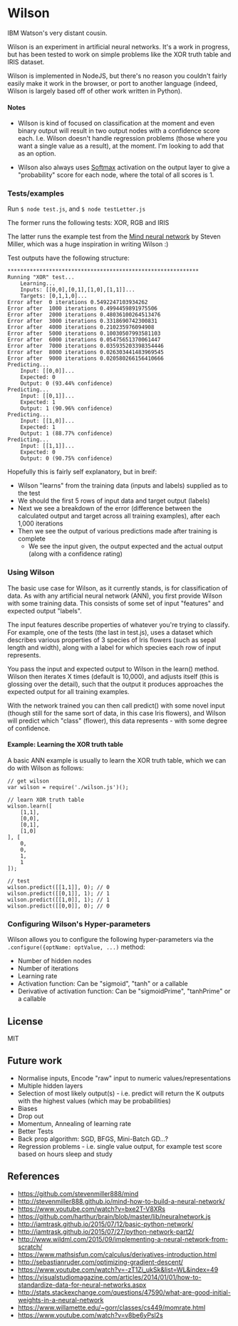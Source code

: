 # Wilson

IBM Watson's very distant cousin.

Wilson is an experiment in artificial neural networks. It's a work in progress, but has been tested to work on simple problems like the XOR truth table and IRIS dataset.

Wilson is implemented in NodeJS, but there's no reason you couldn't fairly easily make it work in the browser, or port to another language (indeed, Wilson is largely based off of other work written in Python).

#### Notes

- Wilson is kind of focused on classification at the moment and even binary output will result in two output nodes with a confidence score each. I.e. Wilson doesn't handle regression problems (those where you want a single value as a result), at the moment. I'm looking to add that as an option.

- Wilson also always uses [Softmax](https://en.wikipedia.org/wiki/Softmax_function) activation on the output layer to give a "probability" score for each node, where the total of all scores is 1.

### Tests/examples

Run ```$ node test.js```, and ```$ node testLetter.js```

The former runs the following tests: XOR, RGB and IRIS

The latter runs the example test from the [Mind neural network](https://github.com/stevenmiller888/mind) by Steven Miller, which was a huge inspiration in writing Wilson :)

Test outputs have the following structure:

```
************************************************************
Running "XOR" test...
    Learning...
    Inputs: [[0,0],[0,1],[1,0],[1,1]]...
    Targets: [0,1,1,0]...
Error after  0 iterations 0.5492247103934262
Error after  1000 iterations 0.4994459891975506
Error after  2000 iterations 0.48036100264513476
Error after  3000 iterations 0.3318690742300831
Error after  4000 iterations 0.210235976094908
Error after  5000 iterations 0.10030507993581103
Error after  6000 iterations 0.05475651370061447
Error after  7000 iterations 0.035935203398354446
Error after  8000 iterations 0.026303441483969545
Error after  9000 iterations 0.020580266156410666
Predicting...
    Input: [[0,0]]...
    Expected: 0
    Output: 0 (93.44% confidence)
Predicting...
    Input: [[0,1]]...
    Expected: 1
    Output: 1 (90.96% confidence)
Predicting...
    Input: [[1,0]]...
    Expected: 1
    Output: 1 (88.77% confidence)
Predicting...
    Input: [[1,1]]...
    Expected: 0
    Output: 0 (90.75% confidence)
```

Hopefully this is fairly self explanatory, but in breif:

- Wilson "learns" from the training data (inputs and labels) supplied as to the test
- We should the first 5 rows of input data and target output (labels)
- Next we see a breakdown of the error (difference between the calculated output and target across all training examples), after each 1,000 iterations
- Then we see the output of various predictions made after training is complete
  - We see the input given, the output expected and the actual output (along with a confidence rating)

### Using Wilson

The basic use case for Wilson, as it currently stands, is for classification of data. As with any artificial neural network (ANN), you first provide Wilson with some training data. This consists of some set of input "features" and expected output "labels".

The input features describe properties of whatever you're trying to classify. For example, one of the tests (the last in test.js), uses a dataset which describes various properties of 3 species of Iris flowers (such as sepal length and width), along with a label for which species each row of input represents.

You pass the input and expected output to Wilson in the learn() method. Wilson then iterates X times (default is 10,000), and adjusts itself (this is glossing over the detail), such that the output it produces approaches the expected output for all training examples.

With the network trained you can then call predict() with some novel input (though still for the same sort of data, in this case Iris flowers), and Wilson will predict which "class" (flower), this data represents - with some degree of confidence.

#### Example: Learning the XOR truth table

A basic ANN example is usually to learn the XOR truth table, which we can do with Wilson as follows:

```
// get wilson
var wilson = require('./wilson.js')();

// learn XOR truth table
wilson.learn([
    [1,1],
    [0,0],
    [0,1],
    [1,0]
], [
    0,
    0,
    1,
    1
]);

// test
wilson.predict([[1,1]], 0); // 0
wilson.predict([[0,1]], 1); // 1
wilson.predict([[1,0]], 1); // 1
wilson.predict([[0,0]], 0); // 0
```

### Configuring Wilson's Hyper-parameters

Wilson allows you to configure the following hyper-parameters via the ```.configure({optName: optValue, ...)``` method:

- Number of hidden nodes
- Number of iterations
- Learning rate
- Activation function: Can be "sigmoid", "tanh" or a callable
- Derivative of activation function: Can be "sigmoidPrime", "tanhPrime" or a callable

## License

MIT

## Future work

- Normalise inputs, Encode "raw" input to numeric values/representations
- Multiple hidden layers
- Selection of most likely output(s) - i.e. predict will return the K outputs with the highest values (which may be probabilities)
- Biases
- Drop out
- Momentum, Annealing of learning rate 
- Better Tests
- Back prop algorithm: SGD, BFGS, Mini-Batch GD...?
- Regression problems - i.e. single value output, for example test score based on hours sleep and study

## References

- https://github.com/stevenmiller888/mind
- http://stevenmiller888.github.io/mind-how-to-build-a-neural-network/
- https://www.youtube.com/watch?v=bxe2T-V8XRs
- https://github.com/harthur/brain/blob/master/lib/neuralnetwork.js
- http://iamtrask.github.io/2015/07/12/basic-python-network/
- http://iamtrask.github.io/2015/07/27/python-network-part2/
- http://www.wildml.com/2015/09/implementing-a-neural-network-from-scratch/
- https://www.mathsisfun.com/calculus/derivatives-introduction.html
- http://sebastianruder.com/optimizing-gradient-descent/
- https://www.youtube.com/watch?v=-zT1Zi_ukSk&list=WL&index=49
- https://visualstudiomagazine.com/articles/2014/01/01/how-to-standardize-data-for-neural-networks.aspx
- http://stats.stackexchange.com/questions/47590/what-are-good-initial-weights-in-a-neural-network
- https://www.willamette.edu/~gorr/classes/cs449/momrate.html
- https://www.youtube.com/watch?v=v8be6yPsl2s